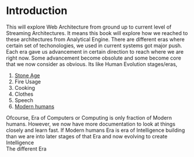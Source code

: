 # Introduction
This will explore Web Architecture from ground up to current level of Streaming Architectures. It means this book will explore how we reached to these architectures from Analytical Engine. There are different eras where certain set of techonologies, we used in current systems got major push. Each era gave us advancement in certain direction to reach where we are right now. Some advancement become obsolute and some become core that we now consider as obvious. Its like Human Evolution stages/eras,

 1. [Stone Age](https://en.wikipedia.org/wiki/Stone_Age#Beginning_of_the_Stone_Age)
 2. Fire Usage
 3. Cooking
 4. Clothes
 5. Speech
 6. [Modern humans](https://en.wikipedia.org/wiki/Behavioral_modernity)

Ofcourse, Era of Computers or Computing is only fraction of Modern humans. However, we now have more documentation to look at things closely and learn fast. If Modern humans Era is era of Intelligence building than we are into later stages of that Era and now evolving to create Intelligence  
The different Era
<!--stackedit_data:
eyJwcm9wZXJ0aWVzIjoiZXh0ZW5zaW9uczpcbiAgcHJlc2V0Oi
BnZm1cbiIsImhpc3RvcnkiOlstMTIzODgwMTgxMywxNDg4MDE3
NjA1LC0yMTI3OTc4MzAyLDc0MTYwMzI4MiwtNjI2OTgyMTNdfQ
==
-->